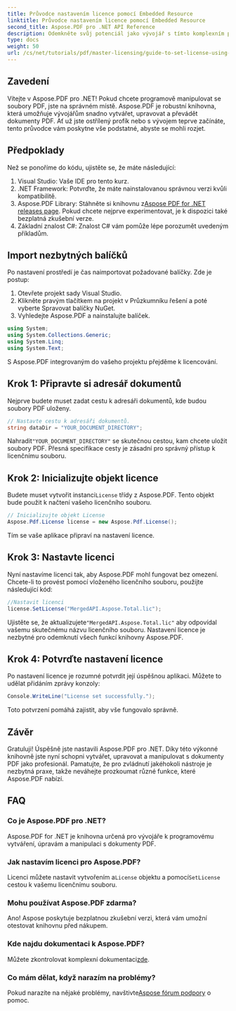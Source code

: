 ```yaml
---
title: Průvodce nastavením licence pomocí Embedded Resource
linktitle: Průvodce nastavením licence pomocí Embedded Resource
second_title: Aspose.PDF pro .NET API Reference
description: Odemkněte svůj potenciál jako vývojář s tímto komplexním průvodcem Aspose.PDF pro .NET. Naučte se bez námahy vytvářet, upravovat a manipulovat s dokumenty PDF programově. Tento tutoriál obsahuje předpoklady, podrobné pokyny.
type: docs
weight: 50
url: /cs/net/tutorials/pdf/master-licensing/guide-to-set-license-using-embedded-resource/
---
```

## Zavedení

Vítejte v Aspose.PDF pro .NET! Pokud chcete programově manipulovat se soubory PDF, jste na správném místě. Aspose.PDF je robustní knihovna, která umožňuje vývojářům snadno vytvářet, upravovat a převádět dokumenty PDF. Ať už jste ostřílený profík nebo s vývojem teprve začínáte, tento průvodce vám poskytne vše podstatné, abyste se mohli rozjet.

## Předpoklady

Než se ponoříme do kódu, ujistěte se, že máte následující:

1. Visual Studio: Vaše IDE pro tento kurz.
2. .NET Framework: Potvrďte, že máte nainstalovanou správnou verzi kvůli kompatibilitě.
3.  Aspose.PDF Library: Stáhněte si knihovnu z[Aspose PDF for .NET releases page](https://releases.aspose.com/pdf/net/). Pokud chcete nejprve experimentovat, je k dispozici také bezplatná zkušební verze.
4. Základní znalost C#: Znalost C# vám pomůže lépe porozumět uvedeným příkladům.

## Import nezbytných balíčků

Po nastavení prostředí je čas naimportovat požadované balíčky. Zde je postup:

1. Otevřete projekt sady Visual Studio.
2. Klikněte pravým tlačítkem na projekt v Průzkumníku řešení a poté vyberte Spravovat balíčky NuGet.
3. Vyhledejte Aspose.PDF a nainstalujte balíček.

```csharp
using System;
using System.Collections.Generic;
using System.Linq;
using System.Text;
```

S Aspose.PDF integrovaným do vašeho projektu přejděme k licencování.

## Krok 1: Připravte si adresář dokumentů

Nejprve budete muset zadat cestu k adresáři dokumentů, kde budou soubory PDF uloženy.

```csharp
// Nastavte cestu k adresáři dokumentů.
string dataDir = "YOUR_DOCUMENT_DIRECTORY";
```

 Nahradit`"YOUR_DOCUMENT_DIRECTORY"` se skutečnou cestou, kam chcete uložit soubory PDF. Přesná specifikace cesty je zásadní pro správný přístup k licenčnímu souboru.

## Krok 2: Inicializujte objekt licence

 Budete muset vytvořit instanci`License` třídy z Aspose.PDF. Tento objekt bude použit k načtení vašeho licenčního souboru.

```csharp
// Inicializujte objekt License
Aspose.Pdf.License license = new Aspose.Pdf.License();
```

Tím se vaše aplikace připraví na nastavení licence.

## Krok 3: Nastavte licenci

Nyní nastavíme licenci tak, aby Aspose.PDF mohl fungovat bez omezení. Chcete-li to provést pomocí vloženého licenčního souboru, použijte následující kód:

```csharp
//Nastavit licenci
license.SetLicense("MergedAPI.Aspose.Total.lic");
```

 Ujistěte se, že aktualizujete`"MergedAPI.Aspose.Total.lic"` aby odpovídal vašemu skutečnému názvu licenčního souboru. Nastavení licence je nezbytné pro odemknutí všech funkcí knihovny Aspose.PDF.

## Krok 4: Potvrďte nastavení licence

Po nastavení licence je rozumné potvrdit její úspěšnou aplikaci. Můžete to udělat přidáním zprávy konzoly:

```csharp
Console.WriteLine("License set successfully.");
```

Toto potvrzení pomáhá zajistit, aby vše fungovalo správně.

## Závěr

Gratuluji! Úspěšně jste nastavili Aspose.PDF pro .NET. Díky této výkonné knihovně jste nyní schopni vytvářet, upravovat a manipulovat s dokumenty PDF jako profesionál. Pamatujte, že pro zvládnutí jakéhokoli nástroje je nezbytná praxe, takže neváhejte prozkoumat různé funkce, které Aspose.PDF nabízí.

## FAQ

### Co je Aspose.PDF pro .NET?
Aspose.PDF for .NET je knihovna určená pro vývojáře k programovému vytváření, úpravám a manipulaci s dokumenty PDF.

### Jak nastavím licenci pro Aspose.PDF?
 Licenci můžete nastavit vytvořením a`License` objektu a pomocí`SetLicense` cestou k vašemu licenčnímu souboru.

### Mohu používat Aspose.PDF zdarma?
Ano! Aspose poskytuje bezplatnou zkušební verzi, která vám umožní otestovat knihovnu před nákupem.

### Kde najdu dokumentaci k Aspose.PDF?
 Můžete zkontrolovat komplexní dokumentaci[zde](https://reference.aspose.com/pdf/net/).

### Co mám dělat, když narazím na problémy?
 Pokud narazíte na nějaké problémy, navštivte[Aspose fórum podpory](https://forum.aspose.com/c/pdf/10) o pomoc.